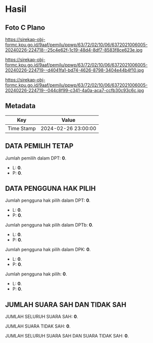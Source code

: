 # Hasil

## Foto C Plano

https://sirekap-obj-formc.kpu.go.id/9aaf/pemilu/ppwp/63/72/02/10/06/6372021006005-20240226-224718--25c4e62f-1c19-48d4-8df7-8583f8ce623e.jpg

https://sirekap-obj-formc.kpu.go.id/9aaf/pemilu/ppwp/63/72/02/10/06/6372021006005-20240226-224719--d4041fa1-bd74-4626-8798-3404e44b4f10.jpg

https://sirekap-obj-formc.kpu.go.id/9aaf/pemilu/ppwp/63/72/02/10/06/6372021006005-20240226-224719--044c8f99-c341-4a0a-aca7-ccfb30c93c6c.jpg


## Metadata

| Key        | Value               |
| ---------- | ------------------- |
| Time Stamp | 2024-02-26 23:00:00 |


## DATA PEMILIH TETAP

Jumlah pemilih dalam DPT: **0**.
 * L: **0**.
 * P: **0**.

## DATA PENGGUNA HAK PILIH

Jumlah pengguna hak pilih dalam DPT: **0**.
 * L: **0**.
 * P: **0**.

Jumlah pengguna hak pilih dalam DPTb: **0**.
 * L: **0**.
 * P: **0**.

Jumlah pengguna hak pilih dalam DPK: **0**.
 * L: **0**.
 * P: **0**.

Jumlah pengguna hak pilih: **0**.
 * L: **0**.
 * P: **0**.

## JUMLAH SUARA SAH DAN TIDAK SAH

JUMLAH SELURUH SUARA SAH: **0**.

JUMLAH SUARA TIDAK SAH: **0**.

JUMLAH SELURUH SUARA SAH DAN SUARA TIDAK SAH: **0**.


